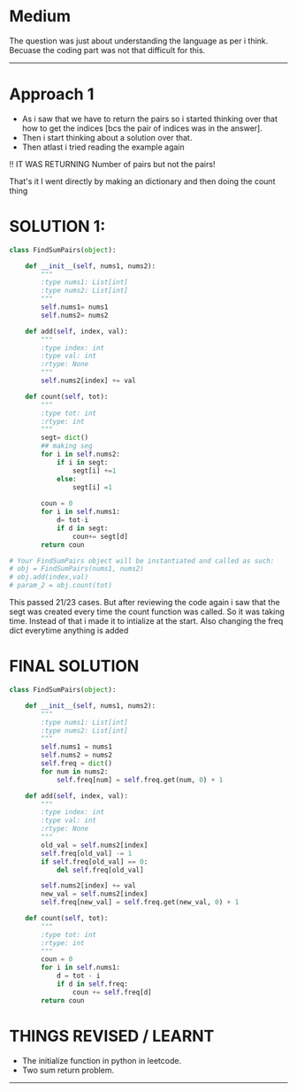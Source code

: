 # Medium
The question was just about understanding the language as per i think.
Becuase the coding part was not that difficult for this.

---

# Approach 1
* As i saw that we have to return the pairs so i started thinking over that how to get the indices [bcs the pair of indices was in the answer].
* Then i start thinking about a solution over that.
* Then atlast i tried reading the example again

!! IT WAS RETURNING Number of pairs but not the pairs!

That's it 
I went directly by making an dictionary and then doing the count thing

# SOLUTION 1:
```python
class FindSumPairs(object):

    def __init__(self, nums1, nums2):
        """
        :type nums1: List[int]
        :type nums2: List[int]
        """
        self.nums1= nums1
        self.nums2= nums2

    def add(self, index, val):
        """
        :type index: int
        :type val: int
        :rtype: None
        """
        self.nums2[index] += val

    def count(self, tot):
        """
        :type tot: int
        :rtype: int
        """ 
        segt= dict()
        ## making seg
        for i in self.nums2:
            if i in segt:
                segt[i] +=1
            else:
                segt[i] =1
        
        coun = 0
        for i in self.nums1:
            d= tot-i
            if d in segt:
                coun+= segt[d]
        return coun

# Your FindSumPairs object will be instantiated and called as such:
# obj = FindSumPairs(nums1, nums2)
# obj.add(index,val)
# param_2 = obj.count(tot)
```

This passed 21/23 cases.
But after reviewing the code again i saw that the segt was created every time the count function was called.
So it was taking time.
Instead of that i made it to intialize at the start.
Also changing the freq dict everytime anything is added 

# FINAL SOLUTION
```python
class FindSumPairs(object):

    def __init__(self, nums1, nums2):
        """
        :type nums1: List[int]
        :type nums2: List[int]
        """
        self.nums1 = nums1
        self.nums2 = nums2
        self.freq = dict()
        for num in nums2:
            self.freq[num] = self.freq.get(num, 0) + 1

    def add(self, index, val):
        """
        :type index: int
        :type val: int
        :rtype: None
        """
        old_val = self.nums2[index]
        self.freq[old_val] -= 1
        if self.freq[old_val] == 0:
            del self.freq[old_val]

        self.nums2[index] += val
        new_val = self.nums2[index]
        self.freq[new_val] = self.freq.get(new_val, 0) + 1

    def count(self, tot):
        """
        :type tot: int
        :rtype: int
        """ 
        coun = 0
        for i in self.nums1:
            d = tot - i
            if d in self.freq:
                coun += self.freq[d]
        return coun
```


# THINGS REVISED / LEARNT 
* The initialize function in python in leetcode.
* Two sum return problem.

---

